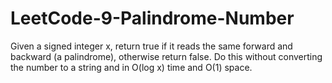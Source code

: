 # LeetCode-9-Palindrome-Number
Given a signed integer x, return true if it reads the same forward and backward (a palindrome), otherwise return false. Do this without converting the number to a string and in O(log x) time and O(1) space.
